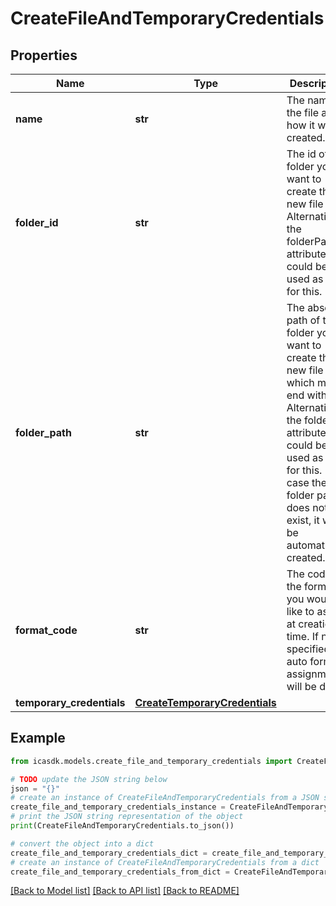 # CreateFileAndTemporaryCredentials


## Properties

Name | Type | Description | Notes
------------ | ------------- | ------------- | -------------
**name** | **str** | The name of the file as how it will be created. | 
**folder_id** | **str** | The id of the folder you want to create this new file in. Alternatively, the folderPath attribute could be used as well for this. | [optional] 
**folder_path** | **str** | The absolute path of the folder you want to create this new file in which must end with &#39;/&#39;. Alternatively, the folderId attribute could be used as well for this. In case the folder path does not yet exist, it will be automatically created. | [optional] 
**format_code** | **str** | The code of the format you would like to assign at creation time. If not specified, auto format assignment will be done. | [optional] 
**temporary_credentials** | [**CreateTemporaryCredentials**](CreateTemporaryCredentials.md) |  | [optional] 

## Example

```python
from icasdk.models.create_file_and_temporary_credentials import CreateFileAndTemporaryCredentials

# TODO update the JSON string below
json = "{}"
# create an instance of CreateFileAndTemporaryCredentials from a JSON string
create_file_and_temporary_credentials_instance = CreateFileAndTemporaryCredentials.from_json(json)
# print the JSON string representation of the object
print(CreateFileAndTemporaryCredentials.to_json())

# convert the object into a dict
create_file_and_temporary_credentials_dict = create_file_and_temporary_credentials_instance.to_dict()
# create an instance of CreateFileAndTemporaryCredentials from a dict
create_file_and_temporary_credentials_from_dict = CreateFileAndTemporaryCredentials.from_dict(create_file_and_temporary_credentials_dict)
```
[[Back to Model list]](../README.md#documentation-for-models) [[Back to API list]](../README.md#documentation-for-api-endpoints) [[Back to README]](../README.md)


